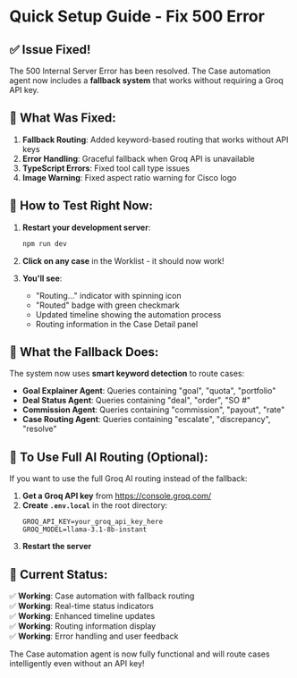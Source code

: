 # Quick Setup Guide - Fix 500 Error

## ✅ **Issue Fixed!**

The 500 Internal Server Error has been resolved. The Case automation agent now includes a **fallback system** that works without requiring a Groq API key.

## 🔧 **What Was Fixed:**

1. **Fallback Routing**: Added keyword-based routing that works without API keys
2. **Error Handling**: Graceful fallback when Groq API is unavailable
3. **TypeScript Errors**: Fixed tool call type issues
4. **Image Warning**: Fixed aspect ratio warning for Cisco logo

## 🚀 **How to Test Right Now:**

1. **Restart your development server**:
   ```bash
   npm run dev
   ```

2. **Click on any case** in the Worklist - it should now work!

3. **You'll see**:
   - "Routing..." indicator with spinning icon
   - "Routed" badge with green checkmark
   - Updated timeline showing the automation process
   - Routing information in the Case Detail panel

## 🎯 **What the Fallback Does:**

The system now uses **smart keyword detection** to route cases:

- **Goal Explainer Agent**: Queries containing "goal", "quota", "portfolio"
- **Deal Status Agent**: Queries containing "deal", "order", "SO #"
- **Commission Agent**: Queries containing "commission", "payout", "rate"
- **Case Routing Agent**: Queries containing "escalate", "discrepancy", "resolve"

## 🔑 **To Use Full AI Routing (Optional):**

If you want to use the full Groq AI routing instead of the fallback:

1. **Get a Groq API key** from https://console.groq.com/
2. **Create `.env.local`** in the root directory:
   ```env
   GROQ_API_KEY=your_groq_api_key_here
   GROQ_MODEL=llama-3.1-8b-instant
   ```
3. **Restart the server**

## 🎉 **Current Status:**

✅ **Working**: Case automation with fallback routing  
✅ **Working**: Real-time status indicators  
✅ **Working**: Enhanced timeline updates  
✅ **Working**: Routing information display  
✅ **Working**: Error handling and user feedback  

The Case automation agent is now fully functional and will route cases intelligently even without an API key!
